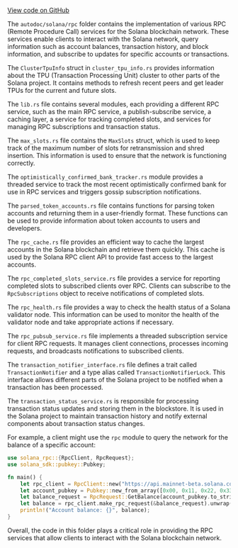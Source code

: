 [View code on GitHub](https://github.com/solana-labs/solana/tree/master/na/rpc)

The `autodoc/solana/rpc` folder contains the implementation of various RPC (Remote Procedure Call) services for the Solana blockchain network. These services enable clients to interact with the Solana network, query information such as account balances, transaction history, and block information, and subscribe to updates for specific accounts or transactions.

The `ClusterTpuInfo` struct in `cluster_tpu_info.rs` provides information about the TPU (Transaction Processing Unit) cluster to other parts of the Solana project. It contains methods to refresh recent peers and get leader TPUs for the current and future slots.

The `lib.rs` file contains several modules, each providing a different RPC service, such as the main RPC service, a publish-subscribe service, a caching layer, a service for tracking completed slots, and services for managing RPC subscriptions and transaction status.

The `max_slots.rs` file contains the `MaxSlots` struct, which is used to keep track of the maximum number of slots for retransmission and shred insertion. This information is used to ensure that the network is functioning correctly.

The `optimistically_confirmed_bank_tracker.rs` module provides a threaded service to track the most recent optimistically confirmed bank for use in RPC services and triggers gossip subscription notifications.

The `parsed_token_accounts.rs` file contains functions for parsing token accounts and returning them in a user-friendly format. These functions can be used to provide information about token accounts to users and developers.

The `rpc_cache.rs` file provides an efficient way to cache the largest accounts in the Solana blockchain and retrieve them quickly. This cache is used by the Solana RPC client API to provide fast access to the largest accounts.

The `rpc_completed_slots_service.rs` file provides a service for reporting completed slots to subscribed clients over RPC. Clients can subscribe to the `RpcSubscriptions` object to receive notifications of completed slots.

The `rpc_health.rs` file provides a way to check the health status of a Solana validator node. This information can be used to monitor the health of the validator node and take appropriate actions if necessary.

The `rpc_pubsub_service.rs` file implements a threaded subscription service for client RPC requests. It manages client connections, processes incoming requests, and broadcasts notifications to subscribed clients.

The `transaction_notifier_interface.rs` file defines a trait called `TransactionNotifier` and a type alias called `TransactionNotifierLock`. This interface allows different parts of the Solana project to be notified when a transaction has been processed.

The `transaction_status_service.rs` is responsible for processing transaction status updates and storing them in the blockstore. It is used in the Solana project to maintain transaction history and notify external components about transaction status changes.

For example, a client might use the `rpc` module to query the network for the balance of a specific account:

```rust
use solana_rpc::{RpcClient, RpcRequest};
use solana_sdk::pubkey::Pubkey;

fn main() {
    let rpc_client = RpcClient::new("https://api.mainnet-beta.solana.com".to_string());
    let account_pubkey = Pubkey::new_from_array([0x00, 0x11, 0x22, 0x33, 0x44, 0x55, 0x66, 0x77, 0x88, 0x99, 0xaa, 0xbb, 0xcc, 0xdd, 0xee, 0xff]);
    let balance_request = RpcRequest::GetBalance(account_pubkey.to_string());
    let balance = rpc_client.make_rpc_request(&balance_request).unwrap();
    println!("Account balance: {}", balance);
}
```

Overall, the code in this folder plays a critical role in providing the RPC services that allow clients to interact with the Solana blockchain network.
